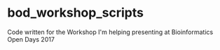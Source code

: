 # bod_workshop_scripts
Code written for the Workshop I'm helping presenting at Bioinformatics Open Days 2017
